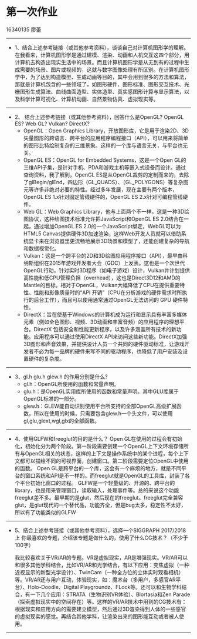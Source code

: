 ﻿# 第一次作业

16340135 廖蕾

---

- 1、结合上述参考链接（或其他参考资料），谈谈自己对计算机图形学的理解。  
    在我看来，计算机图形学是通过建模、渲染、动画和人机交互这四个部分，用计算机去构造出现实生活中的场景。而且计算机图形学是从无到有的过程中生成需要的场景、图片或视频的，这就与数字图像处理有所区别。在计算机图形学中，为了达到构造模型、生成动画等目的，其中会用到很多的方法和算法，那就是计算机包含的一些领域了，如图形硬件、图形标准、图形交互技术、光栅图形生成算法、曲线曲面造型、实体造型、真实感图形计算与显示算法，以及科学计算可视化、计算机动画、自然景物仿真、虚拟现实等。

---

- 2、 结合上述参考链接（或其他参考资料），回答什么是OpenGL? OpenGL ES? Web GL? Vulkan? DirectX? 
    - OpenGL：Open Graphics Library，开放图形库，它是用于渲染2D、3D矢量图形的跨语言、跨平台的应用程序编程接口（API），可以用来将简单的图形比特绘制复杂的三维景象。这样的一个库与语言无关，与平台也无关。
    - OpenGL ES：OpenGL for Embedded Systems，这是一个Open GL的三维API子集，是针对手机、PDA和游戏主机等嵌入式设备而设计。通过查询资料，我了解到，OpenGL ES是从OpenGL裁剪的定制而来的，去除了glBegin/glEnd，四边形（GL_QUADS）、（GL_POLYGONS）等复杂图元等许多非绝对必要的特性。经过多年发展，现在主要有两个版本，OpenGL ES 1.x针对固定管线硬件的，OpenGL ES 2.x针对可编程管线硬件。
    - Web GL：Web Graphics Library，他与上面两个不一样，这是一种3D绘图协议，这种绘图技术标准允许把JavaScript和OpenGL ES 2.0结合在一起，通过增加OpenGL ES 2.0的一个JavaScript绑定，WebGL可以为HTML5 Canvas提供硬件3D加速渲染，这样Web开发人员就可以借助系统显卡来在浏览器里更流畅地展示3D场景和模型了，还能创建复杂的导航和数据视觉化。
    - Vulkan：这是一个跨平台的2D和3D绘图应用程序接口（API），最早由科纳斯组织在2015年游戏开发者大会（GDC）上发表。这也是一个次世代OpenGL行动，针对实时3D程序（如电子游戏）设计，Vulkan并计划提供高性能和低CPU管理负担（overhead），这也是Direct3D12和AMD的Mantle的目标。相对于OpenGL，Vulkan大幅降低了CPU在提供重要特性、性能和影像质量时的“API 开销”（CPU在分析游戏的硬件需求时所执行的后台工作），而且可以使用通常通过OpenGL无法访问的 GPU 硬件特性。
    - DirectX：旨在使基于Windows的计算机成为运行和显示具有丰富多媒体元素（例如全色图形、视频、3D动画和丰富音频）的应用程序的理想平台。DirectX 包括安全和性能更新程序，以及许多涵盖所有技术的新功能。应用程序可以通过使用DirectX API来访问这些新功能。DirectX加强3D图形和声音效果，并提供设计人员一个共同的硬件驱动标准，让游戏开发者不必为每一品牌的硬件来写不同的驱动程序，也降低了用户安装及设置硬件的复杂度。

---

- 3、gl.h glu.h glew.h 的作用分别是什么?   
    - gl.h：OpenGL所使用的函数和常量声明。
    - glu.h：是OpenGL实用库所使用的函数和常量声明。其中GLU库属于OpenGL标准的一部分。
    - glew.h：GLEW能自动识别使用平台所支持的全部OpenGL高级扩展函数，所以在使用的时候，只需要包含glew.h一个头文件，可以使用gl,glu,glext,wgl,glx的全部函数。


--- 

- 4、使用GLFW和freeglut的目的是什么？
    Open GL在使用的过程会有初始化，初始化分为两个阶段。第一阶段需要创建一个OpenGL上下文环境存储所有与OpenGL相关的状态，这样的上下文是操作系统中的某个进程，每个上下文都可以描绘不同的可视界面，创建窗口。第二阶段需要定位OpenGL中使用的函数。
    Open GL是跨平台的一个库，这会有一个麻烦的地方，就是不同平台的窗口系统和API是不一样的。而freeglut就是OpenGL的工具库，封装了各个平台初始化窗口的过程。
    GLFW是一个轻量级的、开源的、跨平台的library，也是用来管理窗口，读取输入，处理事件等。总的来说这个功能freeglut差不多。最早期的是glut，然后现在的freeglut。freeglut完全兼容glut，是glut现代的一个替代品，功能齐全，但是bug太多，稳定性不太好，所以有了功能类似的GLFW

---  

- 5、结合上述参考链接（或其他参考资料），选择一个SIGGRAPH 2017/2018上 你最喜欢的专题，介绍该专题是做什么的，使用了什么CG技术？（不少于100字） 

    我比较喜欢关于VR/AR的专题。VR是虚拟现实，AR是增强现实。VR/AR可以和很多其他学科结合，比如VR/AR和光学结合，有以下应用：变焦虚拟（一种近视显示的新型光学设计）、TwinCam（一种全方位的立体实时观看相机）等。VR/AR还与用户互动，体验现实，如：魔术台（多用户，多感官AR平台）、Holo-Doodle、Digital Playgroundz、FLock等。还可以和生物学科结合，有一下几个应用：STRATA（生物识别VR体验）、Blortasia和Zen Parade（探索虚拟现实中的空间存在）等。这样的VR/AR技术中用到的CG技术有：根据现实和应用方向的需要建立模型，然后通过3D渲染得到人体的一些感官的虚拟现实的感觉。再结合其他学科，让渲染出来的图形能互动或者被人使用。

---



